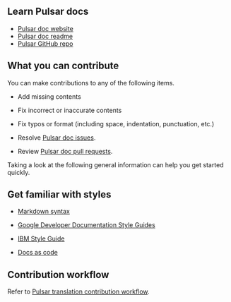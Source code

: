 ## Learn Pulsar docs

- [Pulsar doc website](http://pulsar.apache.org/docs/en/standalone/)
- [Pulsar doc readme](https://github.com/apache/pulsar/tree/master/site2)
- [Pulsar GitHub repo](https://github.com/apache/pulsar)

## What you can contribute

You can make contributions to any of the following items.

- Add missing contents
  
- Fix incorrect or inaccurate contents
  
- Fix typos or format (including space, indentation, punctuation, etc.)

- Resolve [Pulsar doc issues](https://github.com/apache/pulsar/issues?q=is%3Aopen+is%3Aissue).

- Review [Pulsar doc pull requests](https://github.com/apache/pulsar/pulls?q=is%3Aopen+is%3Apr).

Taking a look at the following general information can help you get started quickly.

## Get familiar with styles

- [Markdown syntax](https://www.markdownguide.org/basic-syntax/)

- [Google Developer Documentation Style Guides](https://developers.google.com/style/)

- [IBM Style Guide](http://ptgmedia.pearsoncmg.com/images/9780132101301/samplepages/0132101300.pdf)

- [Docs as code](https://www.writethedocs.org/guide/docs-as-code/)


## Contribution workflow

Refer to [Pulsar translation contribution workflow](https://github.com/apache/pulsar-translation/blob/master/CONTRIBUTING.md).

